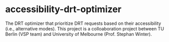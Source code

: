 # accessibility-drt-optimizer

The DRT optimizer that prioritize DRT requests based on their accessibility (i.e., alternative modes). This project is a colloaboration project between TU Berlin (VSP team) and University of Melbourne (Prof. Stephan Winter). 
